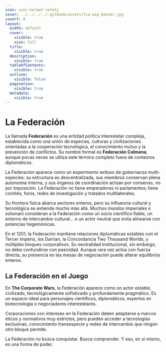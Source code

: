 ```yaml
---
icon: user-helmet-safety
cover: ../../../../.gitbook/assets/tcw-wip-banner.jpg
coverY: 0
layout:
  width: default
  cover:
    visible: true
    size: full
  title:
    visible: true
  description:
    visible: true
  tableOfContents:
    visible: true
  outline:
    visible: false
  pagination:
    visible: true
  metadata:
    visible: true
---
```


# La Federación

La llamada **Federación** es una entidad política interestelar compleja, establecida como una unión de especies, culturas y civilizaciones orientadas a la cooperación tecnológica, el conocimiento mutuo y la prevención de conflictos. Su nombre formal es **Federación Colmena**, aunque pocas veces se utiliza este término completo fuera de contextos diplomáticos.

La Federación aparece como un experimento exitoso de gobernanza multi-especies: su estructura es descentralizada, sus miembros conservan plena autonomía interna, y sus órganos de coordinación actúan por consenso, no por imposición. La Federación no tiene emperadores ni parlamentos; tiene comités, foros, redes de investigación y tratados multilaterales.

Su frontera física abarca sectores enteros, pero su influencia cultural y tecnológica se extiende mucho más allá. Muchos mundos imperiales o solomani consideran a la Federación como un socio científico fiable, un entorno de intercambio cultural… o un actor neutral que evita alinearse con potencias hegemónicas.

En el 1201, la Federación mantiene relaciones diplomáticas estables con el Tercer Imperio, los Darrian, la Concordancia Two Thousand Worlds, y múltiples bloques corporativos. Su neutralidad institucional, sin embargo, no debe confundirse con pasividad. Aunque rara vez actúa con fuerza directa, su presencia en las mesas de negociación puede alterar equilibrios enteros.

## La Federación en el Juego

En **The Corporate Wars**, la Federación aparece como un actor estable, civilizado, tecnológicamente sofisticado y profundamente pragmático. Es un espacio ideal para personajes científicos, diplomáticos, expertos en biotecnología o negociadores interestelares.

Corporaciones con intereses en la Federación deben adaptarse a marcos éticos y normativos muy estrictos, pero pueden acceder a tecnologías exclusivas, conocimiento transespecie y redes de intercambio que ningún otro bloque permite.

La Federación no busca conquistar. Busca comprender. Y eso, en sí mismo, es una forma de poder.
